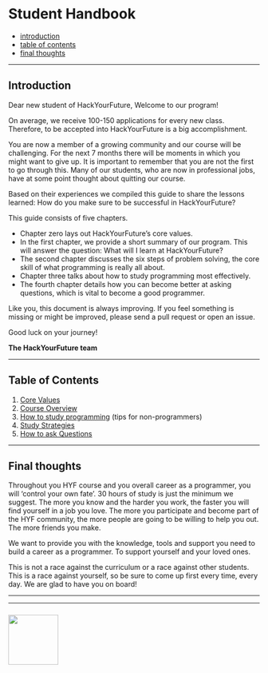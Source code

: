 # Student Handbook

[](./images/hyf-logo.png)

* [introduction](#introduction)
* [table of contents](#table-of-contents)
* [final thoughts](#final-thoughts)

---

## Introduction

Dear new student of HackYourFuture, Welcome to our program!

On average, we receive 100-150 applications for every new class. Therefore, to be accepted into HackYourFuture is a big accomplishment.

You are now a member of a growing community and our course will be challenging. For the next 7 months there will be moments in which you might want to give up. It is important to remember that you are not the first to go through this. Many of our students, who are now in professional jobs, have at some point thought about quitting our course.

Based on their experiences we compiled this guide to share the lessons learned: How do you make sure to be successful in HackYourFuture?

This guide consists of five chapters. 
* Chapter zero lays out HackYourFuture’s core values.
* In the first chapter, we provide a short summary of our program. This will answer the question: What will I learn at HackYourFuture? 
* The second chapter discusses the six steps of problem solving, the core skill of what programming is really all about. 
* Chapter three talks about how to study programming most effectively. 
* The fourth chapter details how you can become better at asking questions, which is vital to become a good programmer. 


Like you, this document is always improving. If you feel something is missing or might be improved, please send a pull request or open an issue.

Good luck on your journey!

__The HackYourFuture team__

---

## Table of Contents

1. [Core Values](./00-core-values)
1. [Course Overview](./01-course-overview.md) 
1. [How to study programming](./02-how-to-study-programming.md) (tips for non-programmers)
1. [Study Strategies](./03-study-strategies.md)
1. [How to ask Questions](./04-how-to-ask-questions.md)

---

## Final thoughts 

Throughout you HYF course and you overall career as a programmer, you will ‘control your own fate’. 30 hours of study is just the minimum we suggest. The more you know and the harder you work, the faster you will find yourself in a job you love. The more you participate and become part of the HYF community, the more people are going to be willing to help you out. The more friends you make.

We want to provide you with the knowledge, tools and support you need to build a career as a programmer. To support yourself and your loved ones.

This is not a race against the curriculum or a race against other students. This is a race against yourself, so be sure to come up first every time, every day.
We are glad to have you on board!

___
___
### <a href="https://hackyourfuture.be" target="_blank"><img src="https://pbs.twimg.com/profile_images/984474625009741824/Bs_qKx6-_400x400.jpg" width="100" height="100"></img></a>
